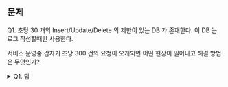 ## 문제

Q1. 초당 30 개의 Insert/Update/Delete 의 제한이 있는 DB 가 존재한다. 이 DB 는 로그 작성할때만 사용한다.

서비스 운영중 갑자기 초당 300 건의 요청이 오게되면 어떤 현상이 일어나고 해결 방법은 무엇인가?

<details><summary>Q1. 답</summary>
<pre>
Message queue 와 같은 곳에 데이터를 담아두고 초당 30 개씩 처리하는 로직을 작성한다. (로그는 즉시 작성되지 않아도 되기 때문이다.)
</pre>
</details>
